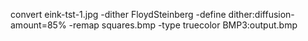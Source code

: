 convert eink-tst-1.jpg -dither FloydSteinberg -define dither:diffusion-amount=85% -remap squares.bmp -type truecolor BMP3:output.bmp